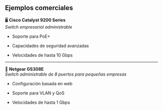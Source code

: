 ## Ejemplos comerciales

🖥️ **Cisco Catalyst 9200 Series**  
_Switch empresarial administrable_

- Soporte para PoE+

- Capacidades de seguridad avanzadas

- Velocidades de hasta 10 Gbps

-----------------------------


🔌 **Netgear GS308E**  
_Switch administrable de 8 puertos para pequeñas empresas_

- Configuración basada en web

- Soporte para VLAN y QoS

- Velocidades de hasta 1 Gbps
